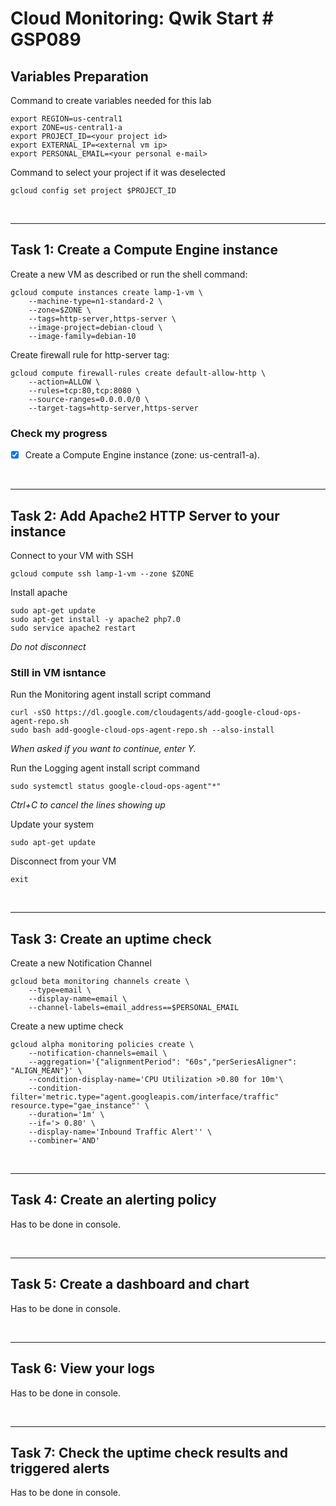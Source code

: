 # **Cloud Monitoring: Qwik Start # GSP089**

## **Variables Preparation**

Command to create variables needed for this lab

    export REGION=us-central1
    export ZONE=us-central1-a
    export PROJECT_ID=<your project id>
    export EXTERNAL_IP=<external vm ip>
    export PERSONAL_EMAIL=<your personal e-mail>

Command to select your project if it was deselected

    gcloud config set project $PROJECT_ID

<br>

---

## **Task 1: Create a Compute Engine instance**

Create a new VM as described or run the shell command:

    gcloud compute instances create lamp-1-vm \
        --machine-type=n1-standard-2 \
        --zone=$ZONE \
        --tags=http-server,https-server \
        --image-project=debian-cloud \
        --image-family=debian-10

Create firewall rule for http-server tag:

    gcloud compute firewall-rules create default-allow-http \
        --action=ALLOW \
        --rules=tcp:80,tcp:8080 \
        --source-ranges=0.0.0.0/0 \
        --target-tags=http-server,https-server

### **Check my progress**

- [x] Create a Compute Engine instance (zone: us-central1-a).

<br>

---

## **Task 2: Add Apache2 HTTP Server to your instance**

Connect to your VM with SSH

    gcloud compute ssh lamp-1-vm --zone $ZONE

Install apache

    sudo apt-get update
    sudo apt-get install -y apache2 php7.0
    sudo service apache2 restart

_Do not disconnect_

### Still in VM isntance

Run the Monitoring agent install script command

    curl -sSO https://dl.google.com/cloudagents/add-google-cloud-ops-agent-repo.sh
    sudo bash add-google-cloud-ops-agent-repo.sh --also-install

_When asked if you want to continue, enter Y._

Run the Logging agent install script command

    sudo systemctl status google-cloud-ops-agent"*"

_Ctrl+C to cancel the lines showing up_

Update your system

    sudo apt-get update

Disconnect from your VM

    exit

<br>

---

## **Task 3: Create an uptime check**

Create a new Notification Channel

    gcloud beta monitoring channels create \
        --type=email \
        --display-name=email \
        --channel-labels=email_address==$PERSONAL_EMAIL

Create a new uptime check

    gcloud alpha monitoring policies create \
        --notification-channels=email \
        --aggregation='{"alignmentPeriod": "60s","perSeriesAligner": "ALIGN_MEAN"}' \
        --condition-display-name='CPU Utilization >0.80 for 10m'\
        --condition-filter='metric.type="agent.googleapis.com/interface/traffic" resource.type="gae_instance"' \
        --duration='1m' \
        --if='> 0.80' \
        --display-name='Inbound Traffic Alert'' \
        --combiner='AND'

<br>

---

## **Task 4: Create an alerting policy**

Has to be done in console.

<br>

---

## **Task 5: Create a dashboard and chart**

Has to be done in console.

<br>

---

## **Task 6: View your logs**

Has to be done in console.

<br>

---

## **Task 7: Check the uptime check results and triggered alerts**

Has to be done in console.
